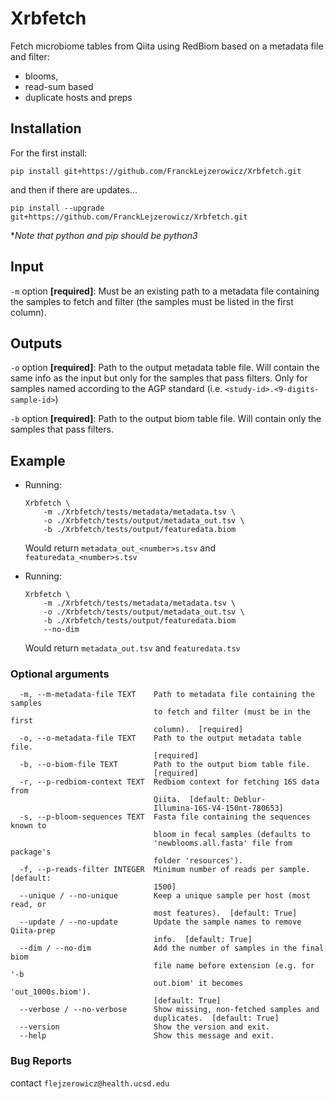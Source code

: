 # Xrbfetch

Fetch microbiome tables from Qiita using RedBiom based on a metadata file and filter:
- blooms,
- read-sum based
- duplicate hosts and preps

## Installation

For the first install:
```
pip install git+https://github.com/FranckLejzerowicz/Xrbfetch.git
```

and then if there are updates...
```
pip install --upgrade git+https://github.com/FranckLejzerowicz/Xrbfetch.git
```

*_Note that python and pip should be python3_

## Input

`-m` option **[required]**: Must be an existing path to a metadata file containing the samples 
to fetch and filter (the samples must be listed in the first column). 

## Outputs

`-o` option **[required]**: Path to the output metadata table file. 
Will contain the same info as the input but only for the samples that pass filters. 
Only for samples named according to the AGP standard (i.e. `<study-id>.<9-digits-sample-id>`)

`-b` option **[required]**: Path to the output biom table file. Will contain only the samples that pass filters. 

## Example

- Running:

    ```
    Xrbfetch \
        -m ./Xrbfetch/tests/metadata/metadata.tsv \
        -o ./Xrbfetch/tests/output/metadata_out.tsv \
        -b ./Xrbfetch/tests/output/featuredata.biom
    ```
    Would return `metadata_out_<number>s.tsv` and `featuredata_<number>s.tsv`

- Running:

    ```
    Xrbfetch \
        -m ./Xrbfetch/tests/metadata/metadata.tsv \
        -o ./Xrbfetch/tests/output/metadata_out.tsv \
        -b ./Xrbfetch/tests/output/featuredata.biom
        --no-dim
    ```
    Would return `metadata_out.tsv` and `featuredata.tsv`


### Optional arguments

```
  -m, --m-metadata-file TEXT    Path to metadata file containing the samples
                                to fetch and filter (must be in the first
                                column).  [required]
  -o, --o-metadata-file TEXT    Path to the output metadata table file.
                                [required]
  -b, --o-biom-file TEXT        Path to the output biom table file.
                                [required]
  -r, --p-redbiom-context TEXT  Redbiom context for fetching 16S data from
                                Qiita.  [default: Deblur-
                                Illumina-16S-V4-150nt-780653]
  -s, --p-bloom-sequences TEXT  Fasta file containing the sequences known to
                                bloom in fecal samples (defaults to
                                'newblooms.all.fasta' file from package's
                                folder 'resources').
  -f, --p-reads-filter INTEGER  Minimum number of reads per sample.  [default:
                                1500]
  --unique / --no-unique        Keep a unique sample per host (most read, or
                                most features).  [default: True]
  --update / --no-update        Update the sample names to remove Qiita-prep
                                info.  [default: True]
  --dim / --no-dim              Add the number of samples in the final biom
                                file name before extension (e.g. for '-b
                                out.biom' it becomes 'out_1000s.biom').
                                [default: True]
  --verbose / --no-verbose      Show missing, non-fetched samples and
                                duplicates.  [default: True]
  --version                     Show the version and exit.
  --help                        Show this message and exit.
```



### Bug Reports

contact `flejzerowicz@health.ucsd.edu`